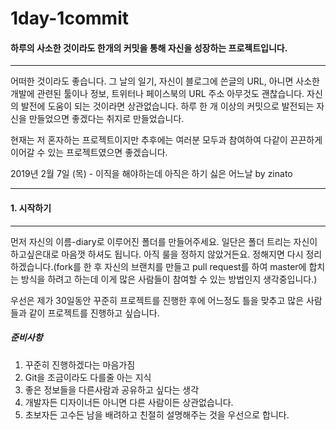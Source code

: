 # 1day-1commit

#### 하루의 사소한 것이라도 한개의 커밋을 통해 자신을 성장하는 프로젝트입니다. 

* * *

어떠한 것이라도 좋습니다. 그 날의 일기, 자신이 블로그에 쓴글의 URL, 아니면 사소한 개발에 관련된 툴이나 정보, 트위터나 페이스북의 URL 주소 아무것도 괜찮습니다.
자신의 발전에 도움이 되는 것이라면 상관없습니다.
하루 한 개 이상의 커밋으로 발전되는 자신을 만들었으면 좋겠다는 취지로 만들었습니다. 

현재는 저 혼자하는 프로젝트이지만 추후에는 여러분 모두과 참여하여 다같이 끈끈하게 이어갈 수 있는 프로젝트였으면 좋겠습니다.

2019년 2월 7일 (목) - 이직을 해야하는데 아직은 하기 싫은 어느날 by zinato 

* * *

#### 1. 시작하기 
* * *
먼저 자신의 이름-diary로 이루어진 폴더를 만들어주세요. 일단은 폴더 트리는 자신이 하고싶은대로 마음껏 하셔도 됩니다. 
아직 룰을 정하지 않았거든요. 정해지면 다시 정리하겠습니다.(fork를 한 후 자신의 브랜치를 만들고 pull request를 하여 master에 합치는 방식을 하려고 하는데
이게 많은 사람들이 참여할 수 있는 방법인지 생각중입니다.) 

우선은 제가 30일동안 꾸준히 프로젝트를 진행한 후에 어느정도 틀을 맞추고 많은 사람들과 같이 프로젝트를 진행하고 싶습니다.

##### 준비사항
1. 꾸준히 진행하겠다는 마음가짐
2. Git을 조금이라도 다를줄 아는 지식 
3. 좋은 정보들을 다른사람과 공유하고 싶다는 생각
4. 개발자든 디자이너든 아니면 다른 사람이든 상관없습니다. 
5. 초보자든 고수든 남을 배려하고 친절히 설명해주는 것을 우선으로 합니다. 








 


